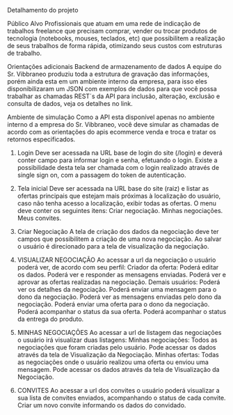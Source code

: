 Detalhamento do projeto

Público Alvo
Profissionais que atuam em uma rede de indicação de trabalhos freelance que precisam comprar, vender ou trocar produtos de tecnologia (notebooks, mouses, teclados, etc) que possibilitem a 
realização de seus trabalhos de forma rápida, otimizando seus custos com estruturas de trabalho.


Orientações adicionais
Backend de armazenamento de dados
A equipe do Sr. Vibbraneo produziu toda a estrutura de gravação das informações, porém ainda esta em um ambiente interno da empresa, para isso eles disponibilizaram um JSON com exemplos 
de dados para que você possa trabalhar as chamadas REST´s da API para inclusão, alteração, exclusão e consulta de dados, veja os detalhes no link.

Ambiente de simulação
Como a API esta disponível apenas no ambiente interno d a empresa do Sr. Vibbraneo, você deve simular as chamadas de acordo com as orientações do apis ecommerce venda e troca e
 tratar os retornos especificados.

1. Login
Deve ser acessada na URL base de login do site (/login) e deverá conter campo para informar login e senha, efetuando o login.
Existe a possibilidade desta tela ser chamada com o login realizado através de single sign on, com a passagem do token de autenticação.

2. Tela inicial
Deve ser acessada na URL base do site (raiz) e listar as ofertas principais que estejam mais próximas à localização do usuário, caso não tenha acesso a localização, exibir todas as ofertas.
O menu deve conter os seguintes itens:
Criar negociação.
Minhas negociações.
Meus convites.

3. Criar Negociação
A tela de criação dos dados da negociação deve ter campos que possibilitem a criação de uma nova negociação.
Ao salvar o usuário é direcionado para a tela de visualização da negociação.

4. VISUALIZAR NEGOCIAÇÃO
Ao acessar a url da negociação o usuário poderá ver, de acordo com seu perfil:
Criador da oferta:
Poderá editar os dados.
Poderá ver e responder as mensagens enviadas.
Poderá ver e aprovar as ofertas realizadas na negociação.
Demais usuários:
Poderá ver os detalhes da negociação.
Poderá enviar uma mensagem para o dono da negociação.
Poderá ver as mensagens enviadas pelo dono da negociação.
Poderá enviar uma oferta para o dono da negociação.
Poderá acompanhar o status da sua oferta.
Poderá acompanhar o status da entrega do produto.

5. MINHAS NEGOCIAÇÕES
Ao acessar a url de listagem das negociações o usuário irá visualizar duas listagens:
Minhas negociações:
Todos as negociações que foram criadas pelo usuário.
Pode acessar os dados através da tela de Visualização da Negociação.
Minhas ofertas:
Todas as negociações onde o usuário realizou uma oferta ou enviou uma mensagem.
Pode acessar os dados através da tela de Visualização da Negociação.

6. CONVITES
Ao acessar a url dos convites o usuário poderá visualizar a sua lista de convites enviados, acompanhando o status de cada convite.
Criar um novo convite informando os dados do convidado.
